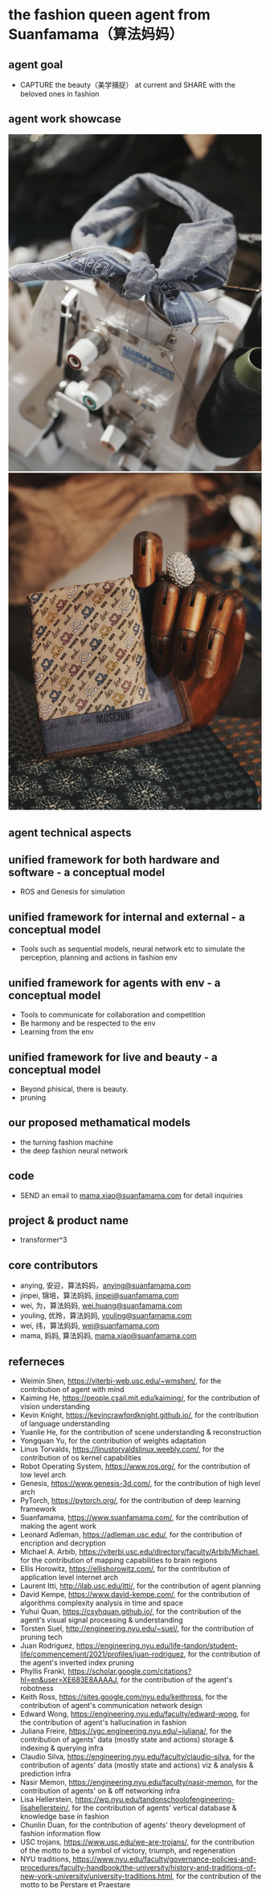 # the fashion queen agent from Suanfamama（算法妈妈）
## agent goal
* CAPTURE the beauty（美学捕捉） at current and SHARE with the beloved ones in fashion

## agent work showcase
![](./showcase/1.png)
![](./showcase/2.png)

## agent technical aspects
## unified framework for both hardware and software - a conceptual model
* ROS and Genesis for simulation

## unified framework for internal and external - a conceptual model
* Tools such as sequential models, neural network etc to simulate the perception, planning and actions in fashion env

## unified framework for agents with env - a conceptual model
* Tools to communicate for collaboration and competition
* Be harmony and be respected to the env
* Learning from the env

## unified framework for live and beauty - a conceptual model
* Beyond phisical, there is beauty.
* pruning
## our proposed methamatical models
* the turning fashion machine
* the deep fashion neural network

## code
* SEND an email to mama.xiao@suanfamama.com for detail inquiries

## project & product name
* transformer^3

## core contributors
* anying, 安迎，算法妈妈，anying@suanfamama.com
* jinpei, 锦培，算法妈妈, jinpei@suanfamama.com
* wei, 为，算法妈妈, wei.huang@suanfamama.com
* youling, 优玲，算法妈妈, youling@suanfamama.com
* wei, 纬，算法妈妈, wei@suanfamama.com
* mama, 妈妈, 算法妈妈, mama.xiao@suanfamama.com

## referneces
* Weimin Shen, https://viterbi-web.usc.edu/~wmshen/, for the contribution of agent with mind
* Kaiming He, https://people.csail.mit.edu/kaiming/, for the contribution of vision understanding
* Kevin Knight, https://kevincrawfordknight.github.io/, for the contribution of language understanding
* Yuanlie He, for the contribution of scene understanding & reconstruction
* Yongquan Yu, for the contribution of weights adaptation
* Linus Torvalds, https://linustorvaldslinux.weebly.com/, for the contribution of os kernel capabilities
* Robot Operating System, https://www.ros.org/, for the contribution of low level arch
* Genesis, https://www.genesis-3d.com/, for the contribution of high level arch
* PyTorch, https://pytorch.org/, for the contribution of deep learning framework
* Suanfamama, https://www.suanfamama.com/, for the contribution of making the agent work
* Leonard Adleman, https://adleman.usc.edu/, for the contribution of encription and decryption
* Michael A. Arbib, https://viterbi.usc.edu/directory/faculty/Arbib/Michael, for the contribution of mapping capabilities to brain regions
* Ellis Horowitz, https://ellishorowitz.com/, for the contribution of application level internet arch
* Laurent Itti, http://ilab.usc.edu/itti/, for the contribution of agent planning
* David Kempe, https://www.david-kempe.com/, for the contribution of algorithms complexity analysis in time and space
* Yuhui Quan, https://csyhquan.github.io/, for the contribution of the agent's visual signal processing & understanding
* Torsten Suel, http://engineering.nyu.edu/~suel/, for the contribution of pruning tech
* Juan Rodriguez, https://engineering.nyu.edu/life-tandon/student-life/commencement/2021/profiles/juan-rodriguez, for the contribution of the agent's inverted index pruning
* Phyllis Frankl, https://scholar.google.com/citations?hl=en&user=XE683E8AAAAJ, for the contribution of the agent's robotness
* Keith Ross, https://sites.google.com/nyu.edu/keithross, for the contribution of agent's communication network design
* Edward Wong, https://engineering.nyu.edu/faculty/edward-wong, for the contribution of agent's hallucination in fashion
* Juliana Freire, https://vgc.engineering.nyu.edu/~juliana/, for the contribution of agents' data (mostly state and actions) storage & indexing & querying infra
* Claudio Silva, https://engineering.nyu.edu/faculty/claudio-silva, for the contribution of agents' data (mostly state and actions) viz & analysis & prediction infra
* Nasir Memon, https://engineering.nyu.edu/faculty/nasir-memon, for the contribution of agents' on & off networking infra
* Lisa Hellerstein, https://wp.nyu.edu/tandonschoolofengineering-lisahellerstein/, for the contribution of agents' vertical database & knowledge base in fashion
* Chunlin Duan, for the contribution of agents' theory development of fashion information flow
* USC trojans, https://www.usc.edu/we-are-trojans/, for the contribution of the motto to be a symbol of victory, triumph, and regeneration
* NYU traditions, https://www.nyu.edu/faculty/governance-policies-and-procedures/faculty-handbook/the-university/history-and-traditions-of-new-york-university/university-traditions.html, for the contribution of the motto to be Perstare et Praestare